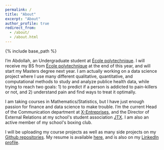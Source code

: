 ```yaml
---
permalink: /
title: "About"
excerpt: "About"
author_profile: true
redirect_from: 
  - /about/
  - /about.html
---
```


{% include base_path %}

I’m Abdollah, an Undergraduate student at [École polytechnique](https://www.polytechnique.edu/en). I will receive my BS from [École polytechnique](https://www.polytechnique.edu/en) at the end of this year, and will start my Masters degree next year. I am actually working on a data science project where I use many different qualitative, quantitative, and computational methods to study and analyze publice health data, while trying to reach two goals: 1) to predict if a person is addicted to pain-killers or not, and 2) understand pain and find ways to treat it optimally.

I am taking courses in Mathematics/Statistics, but I have just enough passion for finance and data science to make trouble. I’m the current Head of the Communication department at [X-Entreprises](http://www.xentreprises.com/en/), and the  Director of External Relations at my school's student association [JTX](http://binet-jtx.com/jtx). I am also an active member of my school's boxing club.

I will be uploading my course projects as well as many side projects on my [Github repositories](https://github.com/AbdollahRida).   My resume is available [here](https://abdollahrida.github.io/cv/), and is also on my [LinkedIn profile](https://www.linkedin.com/in/abdollah-rida/?locale=en_US).

